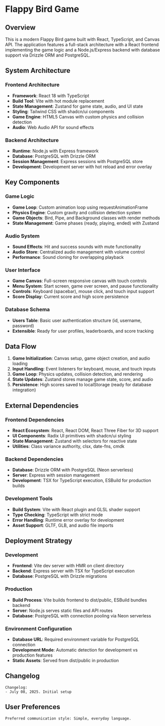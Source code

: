 # Flappy Bird Game

## Overview

This is a modern Flappy Bird game built with React, TypeScript, and Canvas API. The application features a full-stack architecture with a React frontend implementing the game logic and a Node.js/Express backend with database support via Drizzle ORM and PostgreSQL.

## System Architecture

### Frontend Architecture
- **Framework**: React 18 with TypeScript
- **Build Tool**: Vite with hot module replacement
- **State Management**: Zustand for game state, audio, and UI state
- **Styling**: Tailwind CSS with shadcn/ui components
- **Game Engine**: HTML5 Canvas with custom physics and collision detection
- **Audio**: Web Audio API for sound effects

### Backend Architecture
- **Runtime**: Node.js with Express framework
- **Database**: PostgreSQL with Drizzle ORM
- **Session Management**: Express sessions with PostgreSQL store
- **Development**: Development server with hot reload and error overlay

## Key Components

### Game Logic
- **Game Loop**: Custom animation loop using requestAnimationFrame
- **Physics Engine**: Custom gravity and collision detection system
- **Game Objects**: Bird, Pipe, and Background classes with render methods
- **State Management**: Game phases (ready, playing, ended) with Zustand

### Audio System
- **Sound Effects**: Hit and success sounds with mute functionality
- **Audio Store**: Centralized audio management with volume control
- **Performance**: Sound cloning for overlapping playback

### User Interface
- **Game Canvas**: Full-screen responsive canvas with touch controls
- **Menu System**: Start screen, game over screen, and pause functionality
- **Controls**: Keyboard (spacebar), mouse click, and touch input support
- **Score Display**: Current score and high score persistence

### Database Schema
- **Users Table**: Basic user authentication structure (id, username, password)
- **Extensible**: Ready for user profiles, leaderboards, and score tracking

## Data Flow

1. **Game Initialization**: Canvas setup, game object creation, and audio loading
2. **Input Handling**: Event listeners for keyboard, mouse, and touch inputs
3. **Game Loop**: Physics updates, collision detection, and rendering
4. **State Updates**: Zustand stores manage game state, score, and audio
5. **Persistence**: High scores saved to localStorage (ready for database integration)

## External Dependencies

### Frontend Dependencies
- **React Ecosystem**: React, React DOM, React Three Fiber for 3D support
- **UI Components**: Radix UI primitives with shadcn/ui styling
- **State Management**: Zustand with selectors for reactive state
- **Utilities**: Class variance authority, clsx, date-fns, cmdk

### Backend Dependencies
- **Database**: Drizzle ORM with PostgreSQL (Neon serverless)
- **Server**: Express with session management
- **Development**: TSX for TypeScript execution, ESBuild for production builds

### Development Tools
- **Build System**: Vite with React plugin and GLSL shader support
- **Type Checking**: TypeScript with strict mode
- **Error Handling**: Runtime error overlay for development
- **Asset Support**: GLTF, GLB, and audio file imports

## Deployment Strategy

### Development
- **Frontend**: Vite dev server with HMR on client directory
- **Backend**: Express server with TSX for TypeScript execution
- **Database**: PostgreSQL with Drizzle migrations

### Production
- **Build Process**: Vite builds frontend to dist/public, ESBuild bundles backend
- **Server**: Node.js serves static files and API routes
- **Database**: PostgreSQL with connection pooling via Neon serverless

### Environment Configuration
- **Database URL**: Required environment variable for PostgreSQL connection
- **Development Mode**: Automatic detection for development vs production features
- **Static Assets**: Served from dist/public in production

## Changelog

```
Changelog:
- July 08, 2025. Initial setup
```

## User Preferences

```
Preferred communication style: Simple, everyday language.
```